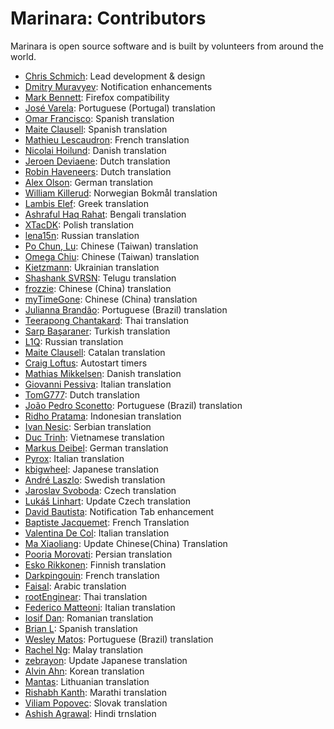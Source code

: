# Marinara: Contributors

Marinara is open source software and is built by volunteers from around the world.

- [Chris Schmich](https://github.com/schmich): Lead development & design
- [Dmitry Muravyev](https://github.com/dimuravyev): Notification enhancements
- [Mark Bennett](https://github.com/MarkBennett): Firefox compatibility
- [José Varela](https://github.com/joselcvarela): Portuguese (Portugal) translation
- [Omar Francisco](https://github.com/ofou): Spanish translation
- [Maite Clausell](https://github.com/mcmtradu): Spanish translation
- [Mathieu Lescaudron](https://github.com/MLescaudron): French translation
- [Nicolai Hoilund](https://github.com/nicolaihoilund): Danish translation
- [Jeroen Deviaene](https://github.com/jerodev): Dutch translation
- [Robin Haveneers](https://github.com/haveneersrobin): Dutch translation
- [Alex Olson](https://github.com/alexkolson): German translation
- [William Killerud](https://github.com/wkillerud): Norwegian Bokmål translation
- [Lambis Elef](https://github.com/lambiselef): Greek translation
- [Ashraful Haq Rahat](https://github.com/MAHRahat): Bengali translation
- [XTacDK](https://github.com/XTacDK): Polish translation
- [lena15n](https://github.com/lena15n): Russian translation
- [Po Chun, Lu](https://github.com/Sirius207): Chinese (Taiwan) translation
- [Omega Chiu](https://github.com/omeganc): Chinese (Taiwan) translation
- [Kietzmann](https://github.com/Kietzmann): Ukrainian translation
- [Shashank SVRSN](https://github.com/fossterer): Telugu translation
- [frozzie](https://github.com/frozzie): Chinese (China) translation
- [myTimeGone](https://github.com/myTimeGone): Chinese (China) translation
- [Julianna Brandão](https://github.com/JuhBass): Portuguese (Brazil) translation
- [Teerapong Chantakard](https://github.com/azygous13): Thai translation
- [Sarp Başaraner](https://github.com/sgbasaraner): Turkish translation
- [L1Q](https://github.com/L1Q): Russian translation
- [Maite Clausell](https://github.com/mcmtradu): Catalan translation
- [Craig Loftus](https://github.com/craigloftus): Autostart timers
- [Mathias Mikkelsen](https://github.com/Fysikeren): Danish translation
- [Giovanni Pessiva](https://github.com/giovannipessiva): Italian translation
- [TomG777](https://github.com/TomG777): Dutch translation
- [João Pedro Sconetto](https://github.com/sconetto): Portuguese (Brazil) translation
- [Ridho Pratama](https://github.com/ridho9): Indonesian translation
- [Ivan Nesic](https://github.com/fatkaratekid): Serbian translation
- [Duc Trinh](https://github.com/dmtri): Vietnamese translation
- [Markus Deibel](https://github.com/msdeibel): German translation
- [Pyrox](https://github.com/Pyr0x1): Italian translation
- [kbigwheel](https://github.com/bigwheel): Japanese translation
- [André Laszlo](https://github.com/andrelaszlo): Swedish translation
- [Jaroslav Svoboda](https://github.com/multiflexi): Czech translation
- [Lukáš Linhart](https://github.com/panda7789): Update Czech translation
- [David Bautista](https://github.com/dbautistav): Notification Tab enhancement
- [Baptiste Jacquemet](https://github.com/bjacquemet): French Translation
- [Valentina De Col](https://github.com/valentinadc): Italian translation
- [Ma Xiaoliang](https://github.com/ma-xiao-liang): Update Chinese(China) Translation
- [Pooria Morovati](https://github.com/pooriamo): Persian translation
- [Esko Rikkonen](https://github.com/eskorikkonen): Finnish translation
- [Darkpingouin](https://github.com/Darkpingouin): French translation
- [Faisal](https://github.com/tr0id): Arabic translation
- [rootEnginear](https://github.com/rootEnginear): Thai translation
- [Federico Matteoni](https://github.com/fexed): Italian translation
- [Iosif Dan](https://github.com/danutiosif): Romanian translation
- [Brian L](https://github.com/brianl9995): Spanish translation
- [Wesley Matos](https://github.com/ologbonowiwi): Portuguese (Brazil) translation
- [Rachel Ng](https://github.com/rachelnml): Malay translation
- [zebrayon](https://github.com/zebrayon): Update Japanese translation
- [Alvin Ahn](https://github.com/alvinahn): Korean translation
- [Mantas](https://github.com/mantasio): Lithuanian translation
- [Rishabh Kanth](https://github.com/RishabhK200): Marathi translation
- [Viliam Popovec](https://github.com/vpopovec): Slovak translation
- [Ashish Agrawal](https://github.com/afirestriker): Hindi trnslation